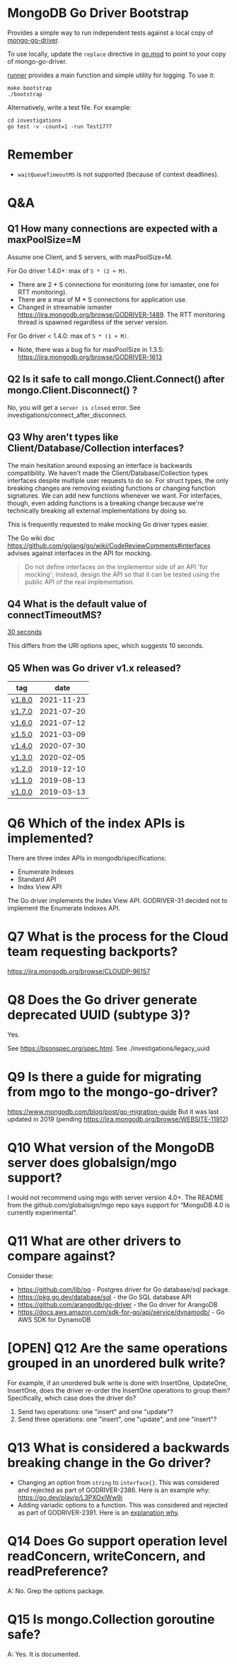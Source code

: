 # MongoDB Go Driver Bootstrap #

Provides a simple way to run independent tests against a local copy of [mongo-go-driver](git@github.com:mongodb/mongo-go-driver.git).

To use locally, update the `replace` directive in [go.mod](./go.mod) to point to your copy of mongo-go-driver.

[runner](./runner) provides a main function and simple utility for logging. To use it:
```
make bootstrap
./bootstrap
```

Alternatively, write a test file. For example:
```
cd investigations
go test -v -count=1 -run Test1777
```

# Remember #
- `waitQueueTimeoutMS` is not supported (because of context deadlines).

# Q&A #

## Q1 How many connections are expected with a maxPoolSize=M ##

Assume one Client, and S servers, with maxPoolSize=M.

For Go driver 1.4.0+: max of `S * (2 + M)`.
- There are 2 * S connections for monitoring (one for ismaster, one for RTT monitoring).
- There are a max of M * S connections for application use.
- Changed in streamable ismaster https://jira.mongodb.org/browse/GODRIVER-1489. The RTT monitoring thread is spawned regardless of the server version.

For Go driver < 1.4.0: max of `S * (1 + M)`.
- Note, there was a bug fix for maxPoolSize in 1.3.5: https://jira.mongodb.org/browse/GODRIVER-1613

## Q2 Is it safe to call mongo.Client.Connect() after mongo.Client.Disconnect() ?
No, you will get a `server is closed` error. See investigations/connect_after_disconnect.

## Q3 Why aren't types like Client/Database/Collection interfaces?

The main hesitation around exposing an interface is backwards compatibility.
We haven't made the Client/Database/Collection types interfaces despite multiple user requests to do so. For struct types, the only breaking changes are removing existing functions or changing function signatures. We can add new functions whenever we want. For interfaces, though, even adding functions is a breaking change because we're technically breaking all external implementations by doing so.

This is frequently requested to make mocking Go driver types easier.

The Go wiki doc https://github.com/golang/go/wiki/CodeReviewComments#interfaces advises against interfaces in the API for mocking.

> Do not define interfaces on the implementor side of an API 'for mocking'; instead, design the API so that it can be tested using the public API of the real implementation.

## Q4 What is the default value of connectTimeoutMS?

[30 seconds](https://github.com/kevinAlbs/mongo-go-driver/blob/cdacb6473abf8f2abaac11f58b7577fbd148440e/x/mongo/driver/topology/connection_options.go#L60)

This differs from the URI options spec, which suggests 10 seconds.

## Q5 When was Go driver v1.x released?

| tag                                                                      | date       |
|--------------------------------------------------------------------------|------------|
| [v1.8.0](https://github.com/mongodb/mongo-go-driver/releases/tag/v1.8.0) | 2021-11-23 |
| [v1.7.0](https://github.com/mongodb/mongo-go-driver/releases/tag/v1.7.0) | 2021-07-20 |
| [v1.6.0](https://github.com/mongodb/mongo-go-driver/releases/tag/v1.6.0) | 2021-07-12 |
| [v1.5.0](https://github.com/mongodb/mongo-go-driver/releases/tag/v1.5.0) | 2021-03-09 |
| [v1.4.0](https://github.com/mongodb/mongo-go-driver/releases/tag/v1.4.0) | 2020-07-30 |
| [v1.3.0](https://github.com/mongodb/mongo-go-driver/releases/tag/v1.3.0) | 2020-02-05 |
| [v1.2.0](https://github.com/mongodb/mongo-go-driver/releases/tag/v1.2.0) | 2019-12-10 |
| [v1.1.0](https://github.com/mongodb/mongo-go-driver/releases/tag/v1.1.0) | 2019-08-13 |
| [v1.0.0](https://github.com/mongodb/mongo-go-driver/releases/tag/v1.0.0) | 2019-03-13 |

# Q6 Which of the index APIs is implemented?

There are three index APIs in mongodb/specifications:
- Enumerate Indexes
- Standard API
- Index View API

The Go driver implements the Index View API. GODRIVER-31 decided not to implement the Enumerate Indexes API.

# Q7 What is the process for the Cloud team requesting backports?

https://jira.mongodb.org/browse/CLOUDP-96157
# Q8 Does the Go driver generate deprecated UUID (subtype 3)? #
Yes.

See https://bsonspec.org/spec.html.
See ./investigations/legacy_uuid

# Q9 Is there a guide for migrating from mgo to the mongo-go-driver? #

https://www.mongodb.com/blog/post/go-migration-guide
But it was last updated in 2019 (pending https://jira.mongodb.org/browse/WEBSITE-11912)

# Q10 What version of the MongoDB server does globalsign/mgo support? #

I would not recommend using mgo with server version 4.0+. The README from the github.com/globalsign/mgo repo says support for “MongoDB 4.0 is currently experimental”.

# Q11 What are other drivers to compare against? #

Consider these:
- https://github.com/lib/pq - Postgres driver for Go database/sql package.
- https://pkg.go.dev/database/sql - the Go SQL database API
- https://github.com/arangodb/go-driver - the Go driver for ArangoDB
- https://docs.aws.amazon.com/sdk-for-go/api/service/dynamodb/ - Go AWS SDK for DynamoDB

# [OPEN] Q12 Are the same operations grouped in an unordered bulk write? #
For example, if an unordered bulk write is done with InsertOne, UpdateOne, InsertOne, does the driver re-order the InsertOne operations to group them? Specifically, which case does the driver do?
1. Send two operations: one "insert" and one "update"?
2. Send three operations: one "insert", one "update", and one "insert"?

# Q13 What is considered a backwards breaking change in the Go driver?

- Changing an option from `string` to `interface{}`. This was considered and rejected as part of GODRIVER-2386. Here is an example why: https://go.dev/play/p/L3PXOxlWw9i
- Adding variadic options to a function. This was considered and rejected as part of GODRIVER-2391. Here is an [explanation why](https://github.com/mongodb/mongo-go-driver/pull/913#discussion_r868032541).

# Q14 Does Go support operation level readConcern, writeConcern, and readPreference?
A: No. Grep the options package.

# Q15 Is mongo.Collection goroutine safe?
A: Yes. It is documented.